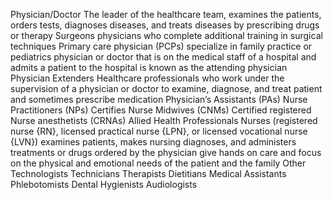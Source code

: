 
Physician/Doctor
	The leader of the healthcare team, examines the patients, orders tests, diagnoses diseases, and treats diseases by prescribing drugs or therapy
Surgeons
		physicians who complete additional training in surgical techniques
Primary care physician (PCPs)
	specialize in family practice or pediatrics
	physician or doctor that is on the medical staff of a hospital and admits a patient to the hospital is known as the attending physician
Physician Extenders
	Healthcare professionals who work under the supervision of a physician or doctor to examine, diagnose, and treat patient and sometimes prescribe medication
	Physician’s Assistants (PAs)
	Nurse Practitioners (NPs)
	Certifies Nurse Midwives (CNMs)
	Certified registered Nurse anesthetists (CRNAs)
Allied Health Professionals
	Nurses
		(registered nurse {RN}, licensed practical nurse {LPN}, or licensed vocational nurse {LVN})
		examines patients, makes nursing diagnoses, and administers treatments or drugs ordered by the physician
		give hands on care and focus on the physical and emotional needs of the patient and the family
	Other
		Technologists
		Technicians
		Therapists
		Dietitians
		Medical Assistants
		Phlebotomists
		Dental Hygienists
		Audiologists
